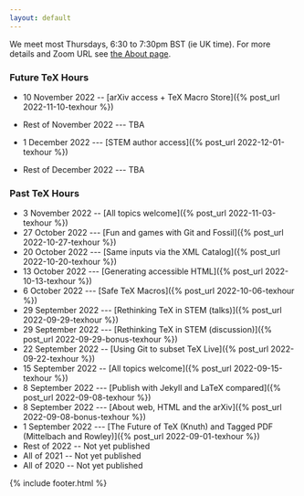 ```yaml
---
layout: default
---
```


We meet most Thursdays, 6:30 to 7:30pm BST (ie UK time). For more details and Zoom URL see [the About page](about).

### Future TeX Hours

- 10 November 2022 -- [arXiv access + TeX Macro Store]({% post_url 2022-11-10-texhour %})

- Rest of November 2022 --- TBA
- 1 December 2022 --- [STEM author access]({% post_url 2022-12-01-texhour %})
- Rest of December 2022 --- TBA

### Past TeX Hours

- 3 November 2022 -- [All topics welcome]({% post_url 2022-11-03-texhour %})
- 27 October 2022 --- [Fun and games with Git and Fossil]({% post_url 2022-10-27-texhour %})
- 20 October 2022 --- [Same inputs via the XML Catalog]({% post_url 2022-10-20-texhour %})
- 13 October 2022 --- [Generating accessible HTML]({% post_url 2022-10-13-texhour %})
- 6 October 2022 --- [Safe TeX Macros]({% post_url 2022-10-06-texhour %})
- 29 September 2022 --- [Rethinking TeX in STEM (talks)]({% post_url 2022-09-29-texhour %})
- 29 September 2022 --- [Rethinking TeX in STEM (discussion)]({% post_url 2022-09-29-bonus-texhour %})
- 22 September 2022 -- [Using Git to subset TeX Live]({% post_url 2022-09-22-texhour %})
- 15 September 2022 -- [All topics welcome]({% post_url 2022-09-15-texhour %})
- 8 September 2022 --- [Publish with Jekyll and LaTeX compared]({% post_url 2022-09-08-texhour %})
- 8 September 2022 --- [About web, HTML and the arXiv]({% post_url 2022-09-08-bonus-texhour %})
- 1 September 2022 --- [The Future of TeX (Knuth) and Tagged PDF (Mittelbach and Rowley)]({% post_url 2022-09-01-texhour %})
- Rest of 2022 -- Not yet published
- All of 2021 -- Not yet published
- All of 2020 -- Not yet published

{% include footer.html %}